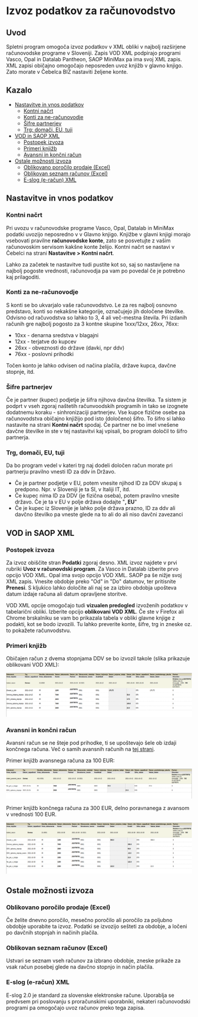 # Izvoz podatkov za računovodstvo

## Uvod

Spletni program omogoča izvoz podatkov v XML obliki v najbolj razširjene računovodske programe v Sloveniji. Zapis VOD XML podpirajo programi Vasco, Opal 
in Datalab Pantheon, SAOP MiniMax pa ima svoj XML zapis. XML zapisi običajno omogočajo neposreden uvoz knjižb v glavno knjigo. Zato morate v Čebelca BIZ
nastaviti željene konte.

## Kazalo

* [Nastavitve in vnos podatkov](#nastavitve-in-vnos-podatkov)
  * [Kontni načrt](#kontni-načrt)
  * [Konti za ne-računovodje](#konti-za-ne-računovodje)
  * [Šifre partnerjev](#šifre-partnerjev)
  * [Trg: domači, EU, tuji](#trg-domači-eu-tuji)
* [VOD in SAOP XML](#vod-in-saop-xml)
  * [Postopek izvoza](#postopek-izvoza)
  * [Primeri knjižb](#primeri-knjižb)
  * [Avansni in končni račun](#avansni-in-končni-račun)
* [Ostale možnosti izvoza](#ostale-možnosti-izvoza)
  * [Oblikovano poročilo prodaje (Excel)](#oblikovano-poročilo-prodaje-excel)
  * [Oblikovan seznam računov (Excel)](#oblikovan-seznam-računov-excel)
  * [E-slog (e-račun) XML](#e-slog-e-račun-xml)

## Nastavitve in vnos podatkov

### Kontni načrt

Pri uvozu v računovodske programe Vasco, Opal, Datalab in MiniMax podatki uvozijo neposredno v v Glavno knjigo. Knjižbe v glavni knjigi morajo vsebovati 
pravilne **računovodske konte**, zato se posvetujte z vašim računovoskim servisom kakšne konte želijo. Kontni načrt se nastavi v Čebelci na strani 
**Nastavitve > Kontni načrt**.

Lahko za začetek te nastavitve tudi pustite kot so, saj so nastavljene na najbolj pogoste vrednosti, računovodja pa vam po povedal če je potrebno kaj prilagoditi.

### Konti za ne-računovodje

S konti se bo ukvarjalo vaše računovodstvo. Le za res najbolj osnovno predstavo, konti so nekakšne kategorije, označujejo jih določene številke.
Odvisno od račuvodstva so lahko to 3, 4 ali več-mestna števila. Pri izdanih računih gre najbolj pogosto za 3 kontne skupine 1xxx/12xx, 26xx, 76xx:

* 10xx - denarna sredstva v blagajni 
* 12xx - terjatve do kupcev 
* 26xx - obveznosti do države (davki, npr ddv)
* 76xx - poslovni prihodki

Točen konto je lahko odvisen od načina plačila, države kupca, davčne stopnje, itd.

### Šifre partnerjev

Če je partner (kupec) podjetje je šifra njihova davčna številka. Ta sistem je podprt v vseh zgoraj naštetih računvoodskih programih in tako se izognete 
dodatnemu koraku - sinhronizaciji partnerjev. Vse kupce fizične osebe pa računovodstva običajno knjižijo pod isto (določeno) šifro. To šifro si lahko nastavite
na strani **Kontni načrt** spodaj. Če partner ne bo imel vnešene davčne številke in ste v tej nastavitvi kaj vpisali, bo program določil to šifro partnerja.

### Trg, domači, EU, tuji

Da bo program vedel v kateri trg naj dodeli določen račun morate pri partnerju pravilno vnesti ID za ddv in Državo. 
* Če je partner podjetje v EU, potem vnesite njihod ID za DDV skupaj s predpono. Npr. v Sloveniji je ta SI, v Italiji IT, itd. 
* Če kupec nima ID za DDV (je fizična oseba), potem pravilno vnesite državo. Če je ta v EU v polje država dodajte "**, EU**"
* Če je kupec iz Slovenije je lahko polje država prazno, ID za ddv ali davčno številko pa vneste glede na to ali do ali niso davčni zavezanci

## VOD in SAOP XML

### Postopek izvoza

Za izvoz obiščite stran **Podatki** zgoraj desno. XML izvoz najdete v prvi rubriki **Uvoz v računovdski program**. Za Vasco in Datalab izberite prvo opcijo VOD XML. Opal ima svojo opcijo VOD XML. SAOP pa še nižje svoj XML zapis. Vnesite obdobje preko "Od" in "Do" datumov, ter pritisnite **Prenesi**. S kljukico lahko določite ali naj se za izbiro obdobja upošteva datum izdaje računa ali datum opravljene storitve. 

VOD XML opcije omogočajo tudi **vizualen predogled** izvoženih podatkov v tabelarični obliki. Izberite opcijo **oblikovani VOD XML**. Če ste v Firefox ali Chrome 
brskalniku se vam bo prikazala tabela v obliki glavne knjige z podakti, kot se bodo izvozili. Tu lahko preverite konte, šifre, trg in zneske oz. to pokažete računvodstvu.

### Primeri knjižb

Običajen račun z dvema stopnjama DDV se bo izvozil takole (slika prikazuje oblikovani VOD XML):


![](./racuni/export_xml_vod_racun.png)

### Avansni in končni račun

Avansni račun se ne šteje pod prihodke, ti se upoštevajo šele ob izdaji končnega računa. Več o samih avansnih računih na [tej strani](racuni/avansni_racuni.md).

Primer knjižb avansnega računa za 100 EUR:

![](./racuni/export_xml_vod_avans.png)

Primer knjižb končnega računa za 300 EUR, delno poravnanega z avansom v vrednosti 100 EUR.

![](./racuni/export_xml_vod_koncni.png)

## Ostale možnosti izvoza

### Oblikovano poročilo prodaje (Excel)

Če želite dnevno poročilo, mesečno poročilo ali poročilo za poljubno obdobje uporabite ta izvoz. Podatki se izvozijo sešteti za obdobje, a ločeni po davčnih stopnjah in načinih plačila. 

### Oblikovan seznam računov (Excel)

Ustvari se seznam vseh računov za izbrano obdobje, zneske prikaže za vsak račun posebej glede na davčno stopnjo in način plačila.

### E-slog (e-račun) XML

E-slog 2.0 je standard za slovenske elektronske račune. Uporablja se predvsem pri poslovanju s proračunskimi uporabniki, nekateri računovodski programi pa omogočajo uvoz računov preko tega zapisa.
